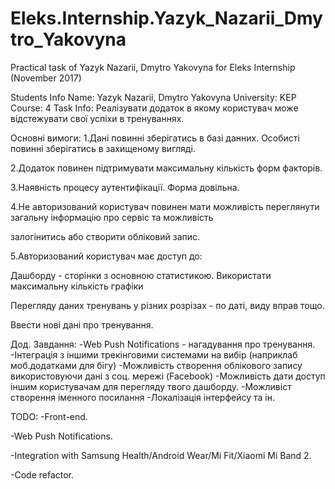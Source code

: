 # Eleks.Internship.Yazyk_Nazarii_Dmytro_Yakovyna

Practical task of Yazyk Nazarii, Dmytro Yakovyna for Eleks Internship (November 2017)

Students Info
Name: Yazyk Nazarii, Dmytro Yakovyna
University: KEP
Course: 4
Task Info:
Реалізувати додаток в якому користувач може відстежувати свої успіхи в тренуваннях.

Основні вимоги:
1.Дані повинні зберігатись в базі данних. Особисті повинні зберігатись в захищеному вигляді.

2.Додаток повинен підтримувати максимальну кількість форм факторів.

3.Наявність процесу аутентифікації. Форма довільна.

4.Не авторизований користувач повинен мати можливість переглянути загальну інформацію про сервіс та можливість

залогінитись або створити обліковий запис.

5.Авторизований користувач має доступ до:

Дашборду - сторінки з основною статистикою. Використати максимальну кількість графіки

 Перегляду даних тренувань у різних розрізах - по даті, виду вправ тощо.
 
 Ввести нові дані про тренування.
 

Дод. Завдання:
-Web Push Notifications - нагадування про тренування.
-Інтеграція з іншими трекінговими системами на вибір (наприклаб моб.додатками для бігу)
-Можливість створення облікового запису використовуючи дані з соц. мережі (Facebook)
-Можливість дати доступ іншим користувачам для перегляду твого дашборду.
-Можливіст створення іменного посилання
-Локалізація інтерфейсу
та ін.

TODO:
-Front-end.

-Web Push Notifications.

-Integration with Samsung Health/Android Wear/Mi Fit/Xiaomi Mi Band 2.

-Code refactor.

